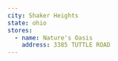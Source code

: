 ```yaml
---
city: Shaker Heights
state: ohio
stores:
  - name: Nature's Oasis
    address: 3385 TUTTLE ROAD
---
```

